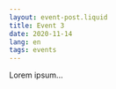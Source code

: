 ```yaml
---
layout: event-post.liquid
title: Event 3
date: 2020-11-14
lang: en
tags: events
---
```


Lorem ipsum...
